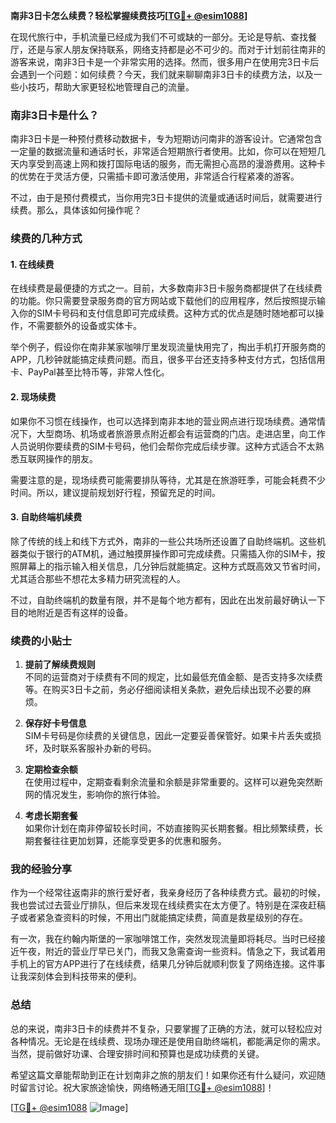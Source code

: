 **南非3日卡怎么续费？轻松掌握续费技巧[[TG💪+ @esim1088](https://t.me/s/esim1088)]**

在现代旅行中，手机流量已经成为我们不可或缺的一部分。无论是导航、查找餐厅，还是与家人朋友保持联系，网络支持都是必不可少的。而对于计划前往南非的游客来说，南非3日卡是一个非常实用的选择。然而，很多用户在使用完3日卡后会遇到一个问题：如何续费？今天，我们就来聊聊南非3日卡的续费方法，以及一些小技巧，帮助大家更轻松地管理自己的流量。

### 南非3日卡是什么？

南非3日卡是一种预付费移动数据卡，专为短期访问南非的游客设计。它通常包含一定量的数据流量和通话时长，非常适合短期旅行者使用。比如，你可以在短短几天内享受到高速上网和拨打国际电话的服务，而无需担心高昂的漫游费用。这种卡的优势在于灵活方便，只需插卡即可激活使用，非常适合行程紧凑的游客。

不过，由于是预付费模式，当你用完3日卡提供的流量或通话时间后，就需要进行续费。那么，具体该如何操作呢？

### 续费的几种方式

#### 1. 在线续费
在线续费是最便捷的方式之一。目前，大多数南非3日卡服务商都提供了在线续费的功能。你只需要登录服务商的官方网站或下载他们的应用程序，然后按照提示输入你的SIM卡号码和支付信息即可完成续费。这种方式的优点是随时随地都可以操作，不需要额外的设备或实体卡。

举个例子，假设你在南非某家咖啡厅里发现流量快用完了，掏出手机打开服务商的APP，几秒钟就能搞定续费问题。而且，很多平台还支持多种支付方式，包括信用卡、PayPal甚至比特币等，非常人性化。

#### 2. 现场续费
如果你不习惯在线操作，也可以选择到南非本地的营业网点进行现场续费。通常情况下，大型商场、机场或者旅游景点附近都会有运营商的门店。走进店里，向工作人员说明你要续费的SIM卡号码，他们会帮你完成后续步骤。这种方式适合不太熟悉互联网操作的朋友。

需要注意的是，现场续费可能需要排队等待，尤其是在旅游旺季，可能会耗费不少时间。所以，建议提前规划好行程，预留充足的时间。

#### 3. 自助终端机续费
除了传统的线上和线下方式外，南非的一些公共场所还设置了自助终端机。这些机器类似于银行的ATM机，通过触摸屏操作即可完成续费。只需插入你的SIM卡，按照屏幕上的指示输入相关信息，几分钟后就能搞定。这种方式既高效又节省时间，尤其适合那些不想花太多精力研究流程的人。

不过，自助终端机的数量有限，并不是每个地方都有，因此在出发前最好确认一下目的地附近是否有这样的设备。

### 续费的小贴士

1. **提前了解续费规则**  
   不同的运营商对于续费有不同的规定，比如最低充值金额、是否支持多次续费等。在购买3日卡之前，务必仔细阅读相关条款，避免后续出现不必要的麻烦。

2. **保存好卡号信息**  
   SIM卡号码是你续费的关键信息，因此一定要妥善保管好。如果卡片丢失或损坏，及时联系客服补办新的号码。

3. **定期检查余额**  
   在使用过程中，定期查看剩余流量和余额是非常重要的。这样可以避免突然断网的情况发生，影响你的旅行体验。

4. **考虑长期套餐**  
   如果你计划在南非停留较长时间，不妨直接购买长期套餐。相比频繁续费，长期套餐往往更加划算，还能享受更多的优惠和服务。

### 我的经验分享

作为一个经常往返南非的旅行爱好者，我亲身经历了各种续费方式。最初的时候，我也尝试过去营业厅排队，但后来发现在线续费实在太方便了。特别是在深夜赶稿子或者紧急查资料的时候，不用出门就能搞定续费，简直是救星级别的存在。

有一次，我在约翰内斯堡的一家咖啡馆工作，突然发现流量即将耗尽。当时已经接近午夜，附近的营业厅早已关门，而我又急需查询一些资料。情急之下，我试着用手机上的官方APP进行了在线续费，结果几分钟后就顺利恢复了网络连接。这件事让我深刻体会到科技带来的便利。

### 总结

总的来说，南非3日卡的续费并不复杂，只要掌握了正确的方法，就可以轻松应对各种情况。无论是在线续费、现场办理还是使用自助终端机，都能满足你的需求。当然，提前做好功课、合理安排时间和预算也是成功续费的关键。

希望这篇文章能帮助到正在计划南非之旅的朋友们！如果你还有什么疑问，欢迎随时留言讨论。祝大家旅途愉快，网络畅通无阻[[TG💪+ @esim1088](https://t.me/s/esim1088)]！

[[TG💪+ @esim1088](https://t.me/s/esim1088) ![Image](https://i.postimg.cc/4NQfJmqS/Snipaste-2025-05-13-00-14-12.png)]